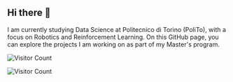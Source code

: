 ## Hi there 👋

I am currently studying Data Science at Politecnico di Torino (PoliTo), with a focus on Robotics and Reinforcement Learning. On this GitHub page, you can explore the projects I am working on as part of my Master's program.  


![Visitor Count](https://visitor-badge.laobi.icu/badge?page_id=ArashDaneshvar.ArashDaneshvar)

![Visitor Count](https://counter.dev/ArashDaneshvar.svg)



<!--
For more information about the Data Science and Engineering courses at Polito, please visit this https://github.com/Polito-DSE page.
-->

<!--
**ArashDaneshvar/ArashDaneshvar** is a ✨ _special_ ✨ repository because its `README.md` (this file) appears on your GitHub profile.

Here are some ideas to get you started:

- 🔭 I’m currently working on ...
- 🌱 I’m currently learning ...
- 👯 I’m looking to collaborate on ...
- 🤔 I’m looking for help with ...
- 💬 Ask me about ...
- 📫 How to reach me: ...
- 😄 Pronouns: ...
- ⚡ Fun fact: ...
-->
